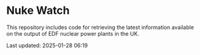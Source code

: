 # Nuke Watch

This repository includes code for retrieving the latest information available on the output of EDF nuclear power plants in the UK.

Last updated: 2025-01-28 06:19
